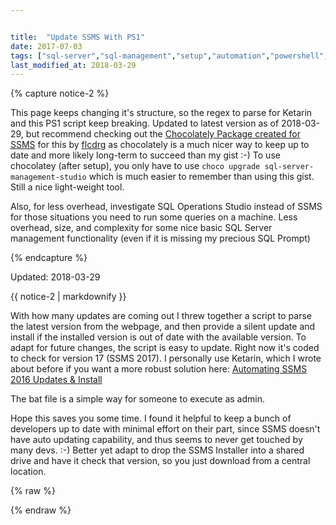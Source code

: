 ```yaml
---


title:  "Update SSMS With PS1"
date: 2017-07-03
tags: ["sql-server","sql-management","setup","automation","powershell","cool-tools","tech"]
last_modified_at: 2018-03-29
---
```


{% capture notice-2 %}

This page keeps changing it's structure, so the regex to parse for Ketarin and this PS1 script keep breaking. Updated to latest version as of 2018-03-29, but recommend checking out the [Chocolately Package created for SSMS](https://chocolatey.org/packages/sql-server-management-studio) for this by [flcdrg](https://chocolatey.org/profiles/flcdrg) as chocolately is a much nicer way to keep up to date and more likely long-term to succeed than my gist :-) To use chocolatey (after setup), you only have to use `choco upgrade sql-server-management-studio` which is much easier to remember than using this gist. Still a nice light-weight tool.

Also, for less overhead, investigate SQL Operations Studio instead of SSMS for those situations you need to run some queries on a machine. Less overhead, size, and complexity for some nice basic SQL Server management functionality (even if it is missing my precious SQL Prompt)

{% endcapture %}

<div class="premonition warning"><div class="fa fa-plus"></div><div class="content"><p class="header">Updated: 2018-03-29</p>{{ notice-2 | markdownify }}</div></div>


With how many updates are coming out I threw together a script to parse the latest version from the webpage, and then provide a silent update and install if the installed version is out of date with the available version. To adapt for future changes, the script is easy to update. Right now it's coded to check for version 17 (SSMS 2017). I personally use Ketarin, which I wrote about before if you want a more robust solution here: [Automating SSMS 2016 Updates & Install](https://www.sheldonhull.com/blog/automating-ssms-2016-updates-install)

The bat file is a simple way for someone to execute as admin.

Hope this saves you some time. I found it helpful to keep a bunch of developers up to date with minimal effort on their part, since SSMS doesn't have auto updating capability, and thus seems to never get touched by many devs. :-) Better yet adapt to drop the SSMS Installer into a shared drive and have it check that version, so you just download from a central location.

{% raw %}
 <script src="https://gist.github.com/sheldonhull/8f2bbd2455fe2f2ba8d41af33525464e.js"></script>
{% endraw %}
